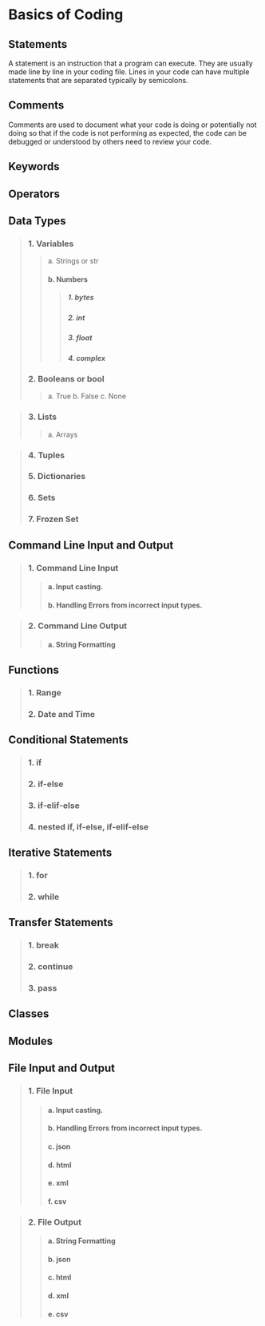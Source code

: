 # Basics of Coding

## Statements
A statement is an instruction that a program can execute. They are usually made line by line in your coding file. Lines in your code can have multiple statements that are separated typically by semicolons.

## Comments
Comments are used to document what your code is doing or potentially not doing so that if the code is not performing as expected, the code can be debugged or understood by others need to review your code.

## Keywords

## Operators

## Data Types

> ### 1. Variables
>> a. Strings or str
>> ####        b. Numbers
>>> #####           1. bytes
>>> #####           2. int
>>> #####           3. float
>>> #####           4. complex
> ### 2. Booleans or bool
>> a. True
>> b. False
>> c. None
      
> ### 3. Lists
>> a. Arrays
          
> ### 4. Tuples
> ### 5. Dictionaries
> ### 6. Sets
> ### 7. Frozen Set

## Command Line Input and Output
> ### 1. Command Line Input
>> #### a. Input casting.
>> #### b. Handling Errors from incorrect input types.
      
> ### 2. Command Line Output
>> #### a. String Formatting

## Functions
> ### 1. Range
> ### 2. Date and Time

## Conditional Statements
> ### 1. if
> ### 2. if-else
> ### 3. if-elif-else
> ### 4. nested if, if-else, if-elif-else

## Iterative Statements
> ### 1. for
> ### 2. while

## Transfer Statements
> ### 1. break
> ### 2. continue
> ### 3. pass

## Classes

## Modules

## File Input and Output
> ### 1. File Input
>> #### a. Input casting.
>> #### b. Handling Errors from incorrect input types.
>> #### c. json
>> #### d. html
>> #### e. xml
>> #### f. csv
      
> ### 2. File Output
>> #### a. String Formatting
>> #### b. json
>> #### c. html
>> #### d. xml
>> #### e. csv
